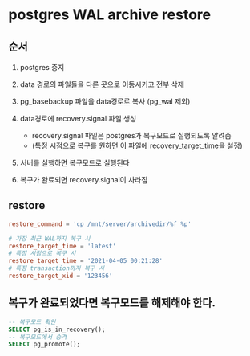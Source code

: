 # postgres WAL archive restore

## 순서

1. postgres 중지

2. data 경로의 파일들을 다른 곳으로 이동시키고 전부 삭제

3. pg_basebackup 파일을 data경로로 복사 (pg_wal 제외)

4. data경로에 recovery.signal 파일 생성

   - recovery.signal 파일은 postgres가 복구모드로 실행되도록 알려줌
   - (특정 시점으로 복구를 원하면 이 파일에 recovery_target_time을 설정)

5. 서버를 실행하면 복구모드로 실행된다

6. 복구가 완료되면 recovery.signal이 사라짐

## restore

```conf
restore_command = 'cp /mnt/server/archivedir/%f %p'

# 가장 최근 WAL까지 복구 시
restore_target_time = 'latest'
# 특정 시점으로 복구 시
restore_target_time = '2021-04-05 00:21:28'
# 특정 transaction까지 복구 시
restore_target_xid = '123456'
```

## 복구가 완료되었다면 복구모드를 해제해야 한다.

```sql
-- 복구모드 확인
SELECT pg_is_in_recovery();
-- 복구모드에서 승격
SELECT pg_promote();
```
